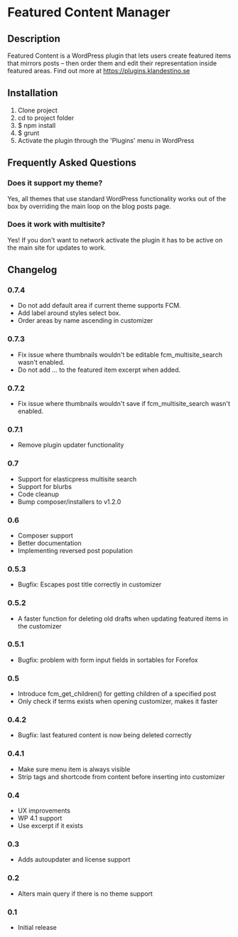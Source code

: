 # Featured Content Manager #


## Description ##

Featured Content is a WordPress plugin that lets users create featured items that mirrors posts – then order them and edit their representation inside featured areas. Find out more at https://plugins.klandestino.se


## Installation ##
1. Clone project
2. cd to project folder
3. $ npm install
4. $ grunt
5. Activate the plugin through the 'Plugins' menu in WordPress


## Frequently Asked Questions ##

### Does it support my theme? ###

Yes, all themes that use standard WordPress functionality works out of the box by overriding the main loop on the blog posts page.

### Does it work with multisite? ###

Yes! If you don't want to network activate the plugin it has to be active on the main site for updates to work.


## Changelog ##

### 0.7.4 ###

* Do not add default area if current theme supports FCM.
* Add label around styles select box.
* Order areas by name ascending in customizer

### 0.7.3 ###

* Fix issue where thumbnails wouldn't be editable fcm_multisite_search wasn't enabled.
* Do not add &hellip; to the featured item excerpt when added.

### 0.7.2 ###

* Fix issue where thumbnails wouldn't save if fcm_multisite_search wasn't enabled.

### 0.7.1 ###

* Remove plugin updater functionality

### 0.7 ###

* Support for elasticpress multisite search
* Support for blurbs
* Code cleanup
* Bump composer/installers to v1.2.0

### 0.6 ###

* Composer support
* Better documentation
* Implementing reversed post population

### 0.5.3 ###

* Bugfix: Escapes post title correctly in customizer

### 0.5.2 ###
* A faster function for deleting old drafts when updating featured items in the customizer

### 0.5.1 ###

* Bugfix: problem with form input fields in sortables for Forefox

### 0.5 ###

* Introduce fcm_get_children() for getting children of a specified post
* Only check if terms exists when opening customizer, makes it faster

### 0.4.2 ###

* Bugfix: last featured content is now being deleted correctly

### 0.4.1 ###

* Make sure menu item is always visible
* Strip tags and shortcode from content before inserting into customizer

### 0.4 ###

* UX improvements
* WP 4.1 support
* Use excerpt if it exists

### 0.3 ###
* Adds autoupdater and license support

### 0.2 ###
* Alters main query if there is no theme support

### 0.1 ###
* Initial release
